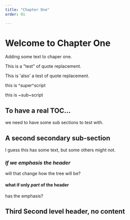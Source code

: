 ```yaml
---
title: "Chapter One"
order: 01

---
```


# Welcome to Chapter One

Adding some text to chaper one.

This is a "test" of quote replacement. 

This is 'also' a test of quote replacement.

this is ^super^script

this is ~sub~script

## To have a real TOC...

we need to have some sub sections to test with.

## A second secondary sub-section

I guess this has some text, but some others might not. 

### *If we emphasis the header*

will that change how the tree will be?

#### what if only *part* of the header

has the emphasis? 

## Third Second level header, no content

